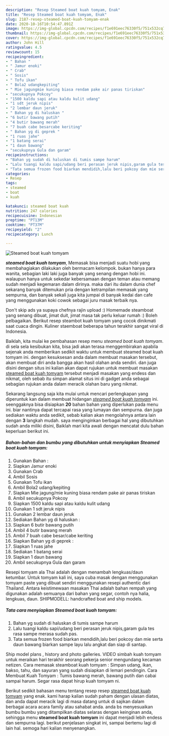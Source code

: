 ```yaml
---
description: "Resep Steamed boat kuah tomyam, Enak"
title: "Resep Steamed boat kuah tomyam, Enak"
slug: 2187-resep-steamed-boat-kuah-tomyam-enak
date: 2020-10-16T10:54:47.891Z
image: https://img-global.cpcdn.com/recipes/f1e691eec76330f5/751x532cq70/steamed-boat-kuah-tomyam-foto-resep-utama.jpg
thumbnail: https://img-global.cpcdn.com/recipes/f1e691eec76330f5/751x532cq70/steamed-boat-kuah-tomyam-foto-resep-utama.jpg
cover: https://img-global.cpcdn.com/recipes/f1e691eec76330f5/751x532cq70/steamed-boat-kuah-tomyam-foto-resep-utama.jpg
author: John Hill
ratingvalue: 4.5
reviewcount: 15
recipeingredient:
- " Bahan "
- " Jamur enoki"
- " Crab"
- " Sosis"
- " Tofu ikan"
- " Bola2 udangkepiting"
- " Mie jagungmie kuning biasa rendam pake air panas tiriskan"
- "secukupnya Pokcoy"
- "1500 kaldu sapi atau kaldu kulit udang"
- "1 sdt jeruk nipis"
- "2 lembar daun jeruk"
- " Bahan yg di haluskan "
- "6 butir bawang putih"
- "4 butir bawang merah"
- "7 buah cabe besarcabe keriting"
- " Bahan yg di geprek "
- "1 ruas jahe"
- "1 batang serai"
- "1 daun bawang"
- "secukupnya Gula dan garam"
recipeinstructions:
- "Bahan yg sudah di haluskan di tumis sampe harum"
- "Lalu tuangi kaldu sapi/udang beri perasan jeruk nipis,garam gula tes rasa sampe merasa sudah pas."
- "Tata semua frozen food biarkan mendidih,lalu beri pokcoy dan mie serta daun bawang biarkan sampe layu lalu angkat dan siap di santap."
categories:
- Resep
tags:
- steamed
- boat
- kuah

katakunci: steamed boat kuah 
nutrition: 247 calories
recipecuisine: Indonesian
preptime: "PT13M"
cooktime: "PT37M"
recipeyield: "2"
recipecategory: Lunch

---
```



![Steamed boat kuah tomyam](https://img-global.cpcdn.com/recipes/f1e691eec76330f5/751x532cq70/steamed-boat-kuah-tomyam-foto-resep-utama.jpg)

<b><i>steamed boat kuah tomyam</i></b>, Memasak bisa menjadi suatu hobi yang membahagiakan dilakukan oleh bermacam kelompok. bukan hanya para wanita, sebagian laki laki juga banyak yang senang dengan hobi ini. walaupun hanya untuk sekedar kebersamaan dengan teman atau memang sudah menjadi kegemaran dalam dirinya. maka dari itu dalam dunia chef sekarang banyak ditemukan pria dengan ketrampilan memasak yang sempurna, dan banyak sekali juga kita jumpai di banyak kedai dan cafe yang menggunakan koki cowok sebagai juru masak terbaik nya.

Don&#39;t skip ads ya supaya chefnya rajin upload :) Homemade steamboat yang senang dibuat, jimat duit, jimat masa tak perlu keluar rumah :) Boleh pelbagaikan. Berikut resep steambot kuah tomyam yang cocok dinikmati saat cuaca dingin. Kuliner staemboat beberapa tahun terakhir sangat viral di Indonesia.

Baiklah, kita mulai ke pembahasan resep menu <i>steamed boat kuah tomyam</i>. di sela sela kesibukan kita, bisa jadi akan terasa menggembirakan apabila sejenak anda memberikan sedikit waktu untuk membuat steamed boat kuah tomyam ini. dengan kesuksesan anda dalam membuat masakan tersebut, akan membuat diri anda bangga akan hasil olahan anda sendiri. dan juga disini dengan situs ini kalian akan dapat rujukan untuk membuat masakan <u>steamed boat kuah tomyam</u> tersebut menjadi masakan yang endess dan nikmat, oleh sebab itu simpan alamat situs ini di gadget anda sebagai sebagian rujukan anda dalam meracik olahan baru yang nikmat.


Sekarang langsung saja kita mulai untuk mencari perlengkapan yang diperuntuk kan dalam membuat hidangan <u><i>steamed boat kuah tomyam</i></u> ini. seenggaknya bisa disiapkan <b>20</b> bahan bahan yang diperlukan pada menu ini. biar nantinya dapat tercapai rasa yang lumayan dan sempurna. dan juga sediakan waktu anda sedikit, sebab kalian akan mengolahnya antara lain dengan <b>3</b> langkah mudah. saya menginginkan berbagai hal yang dibutuhkan sudah anda miliki disini, Baiklah mari kita awali dengan mencatat dulu bahan keperluan berikut ini.

<!--inarticleads1-->

##### Bahan-bahan dan bumbu yang dibutuhkan untuk menyiapkan Steamed boat kuah tomyam:

1. Gunakan  Bahan :
1. Siapkan  Jamur enoki
1. Gunakan  Crab
1. Ambil  Sosis
1. Gunakan  Tofu ikan
1. Ambil  Bola2 udang/kepiting
1. Siapkan  Mie jagung/mie kuning biasa rendam pake air panas tiriskan
1. Ambil secukupnya Pokcoy
1. Siapkan 1500 kaldu sapi atau kaldu kulit udang
1. Gunakan 1 sdt jeruk nipis
1. Gunakan 2 lembar daun jeruk
1. Sediakan  Bahan yg di haluskan :
1. Siapkan 6 butir bawang putih
1. Ambil 4 butir bawang merah
1. Ambil 7 buah cabe besar/cabe keriting
1. Siapkan  Bahan yg di geprek :
1. Siapkan 1 ruas jahe
1. Sediakan 1 batang serai
1. Siapkan 1 daun bawang
1. Ambil secukupnya Gula dan garam


Resepi tomyam ala Thai adalah dengan menambah lengkuas/daun ketumbar. Untuk tomyam kali ini, saya cuba masak dengan menggunakan tomyam paste yang dibuat sendiri menggunakan resepi authentic dari Thailand. Antara keistimewaan masakan Thai adalah bahan rempah yang digunakan adalah semuanya dari bahan yang segar, contoh nya halia, lengkuas, daun. SHIPMODELL: handcrafted boat and ship models. 

<!--inarticleads2-->

##### Tata cara menyiapkan Steamed boat kuah tomyam:

1. Bahan yg sudah di haluskan di tumis sampe harum
1. Lalu tuangi kaldu sapi/udang beri perasan jeruk nipis,garam gula tes rasa sampe merasa sudah pas.
1. Tata semua frozen food biarkan mendidih,lalu beri pokcoy dan mie serta daun bawang biarkan sampe layu lalu angkat dan siap di santap.


Ship model plans , history and photo galleries. VIDEO simbah kuah tomyam untuk meraikan hari terakhir seorang pekerja senior mengundang kecaman netizen. Cara memasak steamboat kuah tomyam : Simpan udang, ikan, bakso, tahu, dan sayuran yang sudah disiapkan di lemari pendingin. Cara Membuat Kuah Tomyam : Tumis bawang merah, bawang putih dan cabai sampai harum. Segar rasa dapat hirup kuah tomyam ni. 

Berikut sedikit bahasan menu tentang resep resep <u>steamed boat kuah tomyam</u> yang enak. kami harap kalian sudah paham dengan ulasan diatas, dan anda dapat meracik lagi di masa datang untuk di sajikan dalam berbagai acara acara family atau sahabat anda. anda bs menyesuaikan bumbu bumbu yang ditampilkan diatas selaras dengan keinginan anda, sehingga menu <b>steamed boat kuah tomyam</b> ini dapat menjadi lebih endess dan sempurna lagi. berikut penjelasan singkat ini, sampai bertemu lagi di lain hal. semoga hari kalian menyenangkan.
